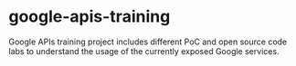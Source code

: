 # google-apis-training
Google APIs training project includes different PoC and open source code labs to understand the usage of the currently exposed Google services.
